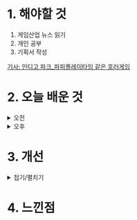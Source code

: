 
# 1. 해야할 것

1. 게임산업 뉴스 읽기 
2. 개인 공부  
3. 기획서 작성

[기사: 인디고 파크_파피플레이타임 같은 호러게임](https://www.gamemeca.com/view.php?gid=1749066)


# 2. 오늘 배운 것

<details>
<summary>오전</summary>

## 오늘의 뉴스
![image](https://github.com/JM94Ent/TIL-WIL/assets/143363550/3e51b827-d36a-46c4-9c6e-9021c995d78e)

```
호러 게임의 수요는 항상 있다.
이번에 무료로 풀린 인디고 파크도 압도적 긍정적을 받은 호러 게임이다.
호러(공포) 게임의 몰입은 어떻게 만드는 걸까?
매니아층을 만들만큼의 게임의 재미를 어떤 방식으로 구현하는 걸까?

파피플레이타임과 비슷한 장르의 캐릭터 테마 파크의 공포게임인데
이런 시리즈는 장난감 특유의 사람이 아닌 것의 움직임을 상상할 때 만들어지는 이미지 때문인가?
공포게임으로는 파피플레이타임이 있듯 영화로는 토이스토리가 있다.
완전히 다른 장르의 창작물이지만 장난감이 주는 이미지를 잘 이용했다고 생각한다.

생각해보니... 애니메트로닉스를 이용한 프레디의 피자가게도 이 이미지를 잘 이용한 사례다.

이미지.
잘 활용하면 좋은 게임 기획의 재료가 될 것 같다.
```

■ 中 공략 다음 시대 여는 '던파모바일', 21일 출시 
넥슨이 21일 자회사 네오플의 2D 액션 RPG '던전앤파이터 모바일(이하 던파모바일)'을 중국에 정식 출시했습니다. '텐센트 게임즈(Tencent Games)'는 원작 '던파'와 더불어 '던파모바일'의 중국 퍼블리싱을 담당하며, 현지에는 '지하성과용사: 기원(地下城与勇士: 起源, 던전앤파이터: 오리진)'이라는 이름으로 서비스를 제공합니다.

■ 1조 부자 예약한 김형태 대표, 시프트업 톺아보니
시프트업이 코스피(KOSPI, 유가증권시장) 입성에 도전합니다. 시프트업은 이번 상장을 통해 725만 주를 전량 신주로 모집할 계획입니다. 주당 공모 희망가 범위는 4만 7,000원~6만 원입니다. 상장 예정 주식 수가 5,802만 5,720주인 점을 고려하면, 상장 후 시가총액은 3조 4,815억 원입니다. 

■ 라이트 세이버 휘두르며 달리는 토끼 게임
1인 개발 스튜디오 ZeroToTenB(대표 김병도)가 스팀(Steam)에 스타 래빗(Star Rabbits)을 얼리 액세스로 선보인다고 20일 밝혔습니다. 스타 래빗은 라이트 세이버를 가진 토끼 전사의 달리기 및 점프 백스크롤 액션 게임입니다.

■ 김형태 대표의 신작은 '프로젝트 위치스' 
시프트업(대표 김형태)이 서브컬처 신작 '프로젝트 위치스'(Project Witches)를 2027년 출시를 목표로 개발 중입니다. 시프트업은 상장을 통해 확보한 공모자금 중 약 1,010억 원을 '프로젝트 위치스'를 비롯한 신작 개발에 투자한다고 밝혔습니다.

■ 시프트업, 코스피 상장 공모 절차에 돌입 
시프트업(대표이사 김형태)이 20일 금융위원회에 증권신고서를 제출하고 유가증권(KOSPI) 시장 상장을 위한 공모 절차에 돌입했다고 밝혔습니다. 시프트업은 고유한 개발 역량을 바탕으로 2016년 회사의 첫 개발 타이틀인 '데스티니 차일드'를 출시한 바 있습니다.

■ 바닥 찍었나...? 신한투자 "게임산업, 저점 확인"
신한투자증권이 올해 상반기 게임산업이 저점을 찍었다고 판단했습니다. 20일 신한투자증권 강석오 연구원은 "게임산업은 오랜 기간 투자자들의 기대가 낮아졌다"라 운을 떼며 "그러나, 3월 '나이트크로우 글로벌'은 출시 3 일 만에 매출 1천만 달러(약 135억 원), '나혼자만레벨업'은 출시 24시간 매출 140억 원과 DAU 500만 명을 달성해 게임섹터에 대한 기대감을 다시 불러일으켰다"고 진단했습니다.

■ '어스토니시아 스토리', 30주년 맞아 재탄생 예고 
대원미디어(대표 정욱, 정동훈)의 게임 브랜드 대원미디어 게임랩은 '어스토니시아 스토리' 출시 30주년을 맞이하여 닌텐도 스위치, PC 등 멀티 플랫폼으로 새롭게 탄생한다고 20일 발표했습니다. '어스토니시아 스토리'는 1994년 손노리에서 개발하여 PC 패키지로 출시한 RPG로, 거대한 맵과 매력적인 캐릭터들, 흥미로운 스토리로 방대한 세계관을 선보이며 당시 국산 게임 시장에 한 획을 그은 명작입니다.

■ 게임마당 사업, PlayX4에서 만나보자
'2024 게임자료 공유마당 운영사업(플랫폼명: 게임마당)'은 유휴 개발 리소스를 취합하고 게임마당을 통해 관리하고 무료 공유함으로써 중소게임사 리소스 보전과 게임개발 효율성 제고 및 건전한 게임 생태계 상생 체계를  마련하고자 진행되고 있습니다. 첫째, 게임마당 회원이라면 누구나 게임개발사가 직접 만든 다양한 그래픽 리소스를 전부 무료로 게임개발 시 활용할 수 있습니다.

■ 스마일게이트, 장애인 게임 접근성 체험회 20일 개최
스마일게이트가 '세계 접근성 인식의 날'(매년5월 3번째 목요일)을 맞아 '다양성과 포용성(Diversity & Inclusion, 이하 D&I) 문화확산주간'을 지정하고 구성원을 대상으로 특강과 게임 접근성 인식 개선을 위한 게임 보조기기 전시체〮험을 진행한다고 20일 밝혔습니다. 스마일게이트는 상용 적응형 콘트롤러와 동공 추적 기술로 기존 키보드, 마우스 기능을 대체하는 안구 마우스 '토비피씨아이5(TobiiPCEye5)'를 비롯해, 한 손 사용자의 PC 사용을 위해 고안된 '한 손 사용자용 키보드', 손의 움직임이 원활하지 못한 사람들을 위한 '엔에이블러 조이스틱 마우스' 등 운동 장애 이용자의 플레이를 지원하는 게임 보조기기10여 점을 전시합니다.

■ 유니티, 최신 기능 적용된 ‘Unity 6’ 프리뷰 출시
유니티(NYSE: U)가 유니티의 최신 버전 엔진인 'Unity 6' 프리뷰 버전을 출시했다고 20일 밝혔습니다. Unity 6 프리뷰(이전 명칭: 2023.3 테크 스트림)는 올해 출시되는 Unity 6 정식 버전의 개발 사이클에서 마지막 릴리스 에 해당하며, 유니티는 지난 11월 유나이트에서 엔진 명명 규칙을 업데이트한다고 발표한 바 있습니다.

■ 네오위즈, 지노게임즈 '안녕서울 : 이태원편' 퍼블리싱
네오위즈(공동대표 김승철, 배태근)는 1인 개발사 지노게임즈(대표 김진호)가 개발 중인 '안녕서울 : 이태원편'의 퍼블리싱 계약을 체결했다고 20일 밝혔습니다. 그간 인디 게임 활성화에 앞장서 온 네오위즈는 뛰어난 게임 성과 독창적인 스토리를 갖춘 '안녕서울 : 이태원편'의 성장 잠재력을 높게 평가했습니다.
</details>

<details>
<summary>오후</summary>


</details>




# 3. 개선


<details>
<summary>접기/펼치기</summary>


</details>



# 4. 느낀점


